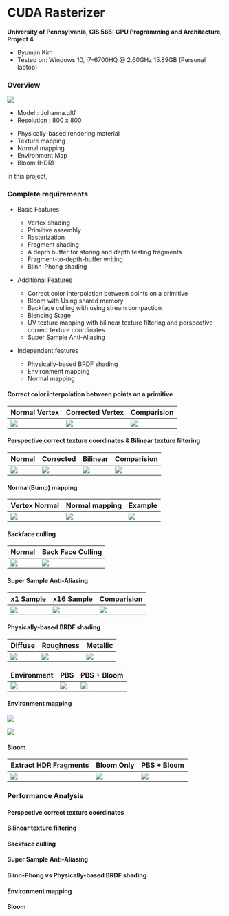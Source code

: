 CUDA Rasterizer
===============

**University of Pennsylvania, CIS 565: GPU Programming and Architecture, Project 4**

* Byumjin Kim
* Tested on: Windows 10, i7-6700HQ @ 2.60GHz 15.89GB (Personal labtop)


### Overview

![](img/cover.gif)

- Model : Johanna.gltf
- Resolution : 800 x 800

* Physically-based rendering material
* Texture mapping
* Normal mapping
* Environment Map
* Bloom (HDR)

In this project, 



### Complete requirements

- Basic Features
	- Vertex shading
	- Primitive assembly
	- Rasterization
	- Fragment shading
	- A depth buffer for storing and depth testing fragments
	- Fragment-to-depth-buffer writing
	- Blinn-Phong shading

- Additional Features
	- Correct color interpolation between points on a primitive
	- Bloom with Using shared memory
	- Backface culling with using stream compaction
	- Blending Stage	
	- UV texture mapping with bilinear texture filtering and perspective correct texture coordinates	
	- Super Sample Anti-Aliasing

- Independent features
	- Physically-based BRDF shading
	- Environment mapping
	- Normal mapping


#### Correct color interpolation between points on a primitive

| Normal Vertex | Corrected Vertex | Comparision |
| ----------- | ----------- | ----------- |
| ![](img/Vertex.png) | ![](img/CorrectVertex.png) | ![](img/VertexColor.gif) |


#### Perspective correct texture coordinates & Bilinear texture filtering

| Normal | Corrected | Bilinear | Comparision |
| ----------- | ----------- | ----------- | ----------- |
| ![](img/Checker.png) | ![](img/Correction.png) | ![](img/Bilinear.png) | ![](img/Checker.gif) |


#### Normal(Bump) mapping

| Vertex Normal | Normal mapping | Example |
| ----------- | ----------- | ----------- |
| ![](img/FlatNormal.png) | ![](img/Normal.png) | ![](img/duck.png) |


#### Backface culling

| Normal | Back Face Culling |
| ----------- | ----------- | 
| ![](img/BackFace.png) | ![](img/BackfaceCulling.png) |


#### Super Sample Anti-Aliasing

|  x1 Sample | x16 Sample | Comparision |
| ----------- | ----------- | ----------- | 
| ![](img/x1.png) | ![](img/x16.png) | ![](img/SSAA.gif) |


#### Physically-based BRDF shading

|  Diffuse |  Roughness | Metallic |
| ----------- | ----------- | ----------- | 
| ![](img/phong_static.png) | ![](img/Roughness.png) | ![](img/Metallic.png)  |


|  Environment |  PBS | PBS + Bloom |
| ----------- | ----------- | ----------- | 
| ![](img/Env.png) | ![](img/PBS_static.png) | ![](img/Bloom_static.png)  |


#### Environment mapping

![](img/Env.gif)

![](img/sheild.gif)

#### Bloom

|  Extract HDR Fragments | Bloom Only | PBS + Bloom |
| ----------- | ----------- | ----------- | 
| ![](img/hdr.gif) | ![](img/bloomonly.gif) | ![](img/final.gif) |



### Performance Analysis

#### Perspective correct texture coordinates

#### Bilinear texture filtering

#### Backface culling

#### Super Sample Anti-Aliasing

#### Blinn-Phong vs Physically-based BRDF shading

#### Environment mapping

#### Bloom